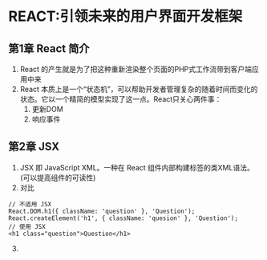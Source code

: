 # REACT:引领未来的用户界面开发框架

## 第1章 React 简介

1. React 的产生就是为了把这种重新渲染整个页面的PHP式工作流带到客户端应用中来
2. React 本质上是一个“状态机”，可以帮助开发者管理复杂的随着时间而变化的状态。它以一个精简的模型实现了这一点。React只关心两件事：
    1. 更新DOM
    2. 响应事件

## 第2章 JSX

1. JSX 即 JavaScript XML。一种在 React 组件内部构建标签的类XML语法。(可以提高组件的可读性)
2. 对比
```
// 不适用 JSX
React.DOM.h1({ className: 'question' }, 'Question');
React.createElement('h1', { className: 'quesion' }, 'Question');
// 使用 JSX
<h1 class="question">Question</h1>
```
3. 